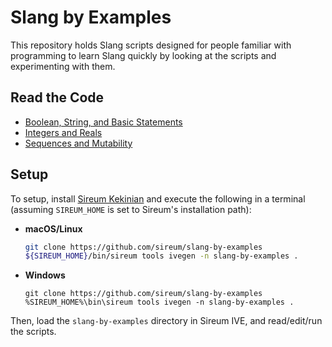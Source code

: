 # Slang by Examples

This repository holds Slang scripts designed for people familiar with
programming to learn Slang quickly by looking at the scripts and
experimenting with them.


## Read the Code

* [Boolean, String, and Basic Statements](src/00-boolean-string-basic-statements.sc)
* [Integers and Reals](src/01-integers-reals.sc)
* [Sequences and Mutability](src/02-sequences-mutability.sc)

## Setup

To setup, install [Sireum Kekinian](https://github.com/sireum/kekinian)
and execute the following in a terminal (assuming `SIREUM_HOME` is 
set to Sireum's installation path):

* **macOS/Linux**

  ```bash
  git clone https://github.com/sireum/slang-by-examples
  ${SIREUM_HOME}/bin/sireum tools ivegen -n slang-by-examples .
  ```

* **Windows**

  ```batch
  git clone https://github.com/sireum/slang-by-examples
  %SIREUM_HOME%\bin\sireum tools ivegen -n slang-by-examples .
  ```
  
Then, load the `slang-by-examples` directory in Sireum IVE, and
read/edit/run the scripts.
